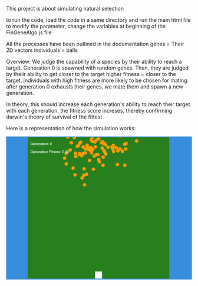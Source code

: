 This project is about simulating natural selection 

to run the code, load the code in a same directory and run the main html file
to modify the parameter, change the variables at beginning of the FinGeneAlgo.js file

All the processes have been outlined in the documentation 
genes = Their 2D vectors
individuals = balls

Overview: We judge the capability of a species by their ability to reach a target. 
Generation 0 is spawned with random genes. Then, they are judged by theiir ability to get closer to the target
higher fitness = closer to the target. individuals with high fitness are more likely to be chosen for mating.
after generation 0 exhausts their genes, we mate them and spawn a new generation.

In theory, this should increase each generation's ability to reach their target. 
with each generation, the fitness score increses, thereby confirming darwin's theory of survival of the fittest

Here is a representation of how the simulation works:
<p align="center">
  <img src="SimulationNS.gif" alt="animated" />
</p>

